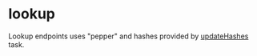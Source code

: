 # lookup

Lookup endpoints uses "pepper" and hashes provided by
[updateHashes](../cron/updateHashes.ts) task.